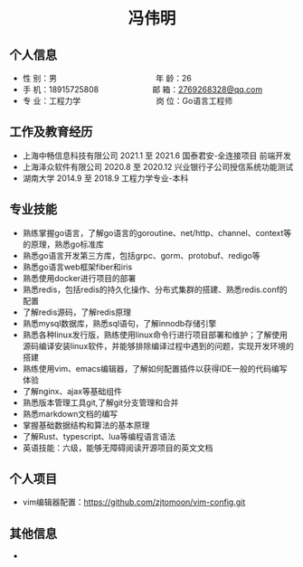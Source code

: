  <center>
     <h1>冯伟明</h1>
 </center>


## 个人信息 

* 性 别：男&emsp;&emsp;&emsp;&emsp;&emsp;&emsp;&emsp;&emsp;&emsp;&emsp;&emsp;&emsp;&ensp;年 龄：26
* 手 机：18915725808&emsp;&emsp;&emsp;&emsp;&emsp;&emsp;&ensp;   邮 箱：2769268328@qq.com
* 专 业：工程力学&emsp;&emsp;&emsp;&emsp;&emsp;&emsp; &emsp;&emsp;&emsp; 岗 位：Go语言工程师

## 工作及教育经历

* 上海中畅信息科技有限公司			2021.1 至 2021.6		国泰君安-全连接项目  前端开发
* 上海泽众软件有限公司                    2020.8 至 2020.12      兴业银行子公司授信系统功能测试   
* 湖南大学	                                       2014.9 至 2018.9        工程力学专业-本科        

## 专业技能

* 熟练掌握go语言，了解go语言的goroutine、net/http、channel、context等的原理，熟悉go标准库
* 熟悉go语言开发第三方库，包括grpc、gorm、protobuf、redigo等
* 熟悉go语言web框架fiber和iris
* 熟悉使用docker进行项目的部署
* 熟悉redis，包括redis的持久化操作、分布式集群的搭建、熟悉redis.conf的配置
* 了解redis源码，了解redis原理
* 熟悉mysql数据库，熟悉sql语句，了解innodb存储引擎
* 熟悉各种linux发行版，熟练使用linux命令行进行项目部署和维护；了解使用源码编译安装linux软件，并能够排除编译过程中遇到的问题，实现开发环境的搭建
* 熟练使用vim、emacs编辑器，了解如何配置插件以获得IDE一般的代码编写体验
* 了解nginx、ajax等基础组件
* 熟悉版本管理工具git,了解git分支管理和合并
* 熟悉markdown文档的编写
* 掌握基础数据结构和算法的基本原理
* 了解Rust、typescript、lua等编程语言语法
* 英语技能：六级，能够无障碍阅读开源项目的英文文档

## 个人项目

+ vim编辑器配置：https://github.com/zjtomoon/vim-config.git

## 其他信息 
* 
